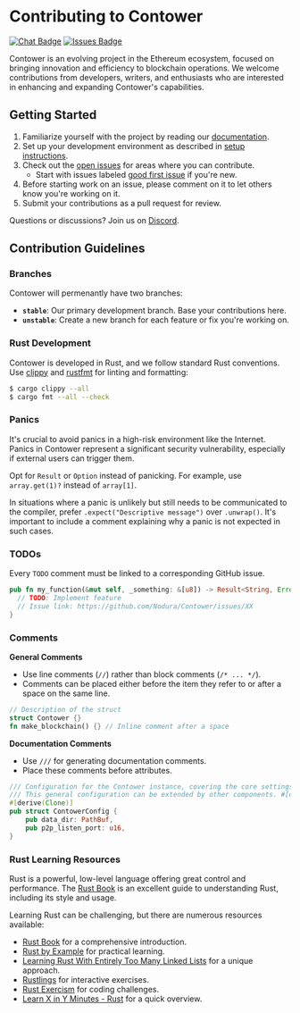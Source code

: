 # Contributing to Contower

[![Chat Badge]][Chat Link]
[![Issues Badge](https://img.shields.io/github/issues/SanderLoman/Contower.svg)](https://github.com/SanderLoman/Contower/issues)

[Chat Badge]: https://img.shields.io/discord/1174374333062316032?logo=discord
[Chat Link]: https://discord.gg/vHWpWsjCqx

Contower is an evolving project in the Ethereum ecosystem, focused on bringing innovation and efficiency to blockchain operations. We welcome contributions from developers, writers, and enthusiasts who are interested in enhancing and expanding Contower's capabilities.

## Getting Started

1. Familiarize yourself with the project by reading our [documentation](https://nodura.github.io/Contower/).
2. Set up your development environment as described in [setup instructions](./setup.md).
3. Check out the [open issues](https://github.com/SanderLoman/Contower/issues) for areas where you can contribute.
   - Start with issues labeled [good first issue](https://github.com/SanderLoman/Contower/issues?q=is%3Aissue+is%3Aopen+label%3A%22good+first+issue%22) if you're new.
4. Before starting work on an issue, please comment on it to let others know you're working on it.
5. Submit your contributions as a pull request for review.

Questions or discussions? Join us on [Discord](https://discord.gg/vHWpWsjCqx).

## Contribution Guidelines

### Branches

Contower will permenantly have two branches:

- **`stable`**: Our primary development branch. Base your contributions here.
- **`unstable`**: Create a new branch for each feature or fix you're working on.

### Rust Development

Contower is developed in Rust, and we follow standard Rust conventions. Use [clippy](https://github.com/rust-lang/rust-clippy) and [rustfmt](https://github.com/rust-lang/rustfmt) for linting and formatting:

```bash
$ cargo clippy --all
$ cargo fmt --all --check
```

### Panics

It's crucial to avoid panics in a high-risk environment like the Internet. Panics in Contower represent a significant security vulnerability, especially if external users can trigger them.

Opt for `Result` or `Option` instead of panicking. For example, use `array.get(1)?` instead of `array[1]`.

In situations where a panic is unlikely but still needs to be communicated to the compiler, prefer `.expect("Descriptive message")` over `.unwrap()`. It's important to include a comment explaining why a panic is not expected in such cases.

### TODOs

Every `TODO` comment must be linked to a corresponding GitHub issue.

```rust
pub fn my_function(&mut self, _something: &[u8]) -> Result<String, Error> {
  // TODO: Implement feature
  // Issue link: https://github.com/Nodura/Contower/issues/XX
}
```

### Comments

**General Comments**

- Use line comments (`//`) rather than block comments (`/* ... */`).
- Comments can be placed either before the item they refer to or after a space on the same line.

```rust
// Description of the struct
struct Contower {}
fn make_blockchain() {} // Inline comment after a space
```

**Documentation Comments**

- Use `///` for generating documentation comments.
- Place these comments before attributes.

```rust
/// Configuration for the Contower instance, covering the core settings.
/// This general configuration can be extended by other components. #[derive(Clone)]
#[derive(Clone)]
pub struct ContowerConfig {
    pub data_dir: PathBuf,
    pub p2p_listen_port: u16,
}
```

### Rust Learning Resources

Rust is a powerful, low-level language offering great control and performance. The [Rust Book](https://doc.rust-lang.org/stable/book/) is an excellent guide to understanding Rust, including its style and usage.

Learning Rust can be challenging, but there are numerous resources available:

- [Rust Book](https://doc.rust-lang.org/stable/book/) for a comprehensive introduction.
- [Rust by Example](https://doc.rust-lang.org/stable/rust-by-example/) for practical learning.
- [Learning Rust With Entirely Too Many Linked Lists](http://cglab.ca/~abeinges/blah/too-many-lists/book/) for a unique approach.
- [Rustlings](https://github.com/rustlings/rustlings) for interactive exercises.
- [Rust Exercism](https://exercism.io/tracks/rust) for coding challenges.
- [Learn X in Y Minutes - Rust](https://learnxinyminutes.com/docs/rust/) for a quick overview.
